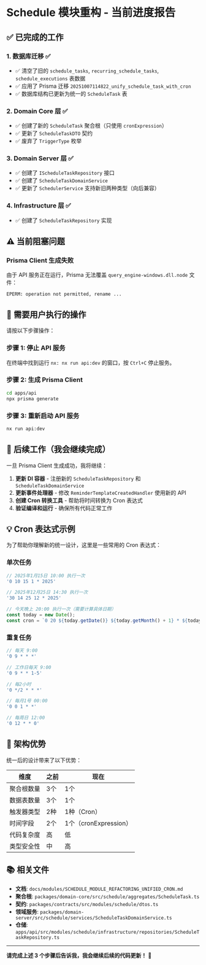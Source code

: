 # Schedule 模块重构 - 当前进度报告

## ✅ 已完成的工作

### 1. 数据库迁移 ✅
- ✅ 清空了旧的 `schedule_tasks`, `recurring_schedule_tasks`, `schedule_executions` 表数据
- ✅ 应用了 Prisma 迁移 `20251007114822_unify_schedule_task_with_cron`
- ✅ 数据库结构已更新为统一的 `ScheduleTask` 表

### 2. Domain Core 层 ✅
- ✅ 创建了新的 `ScheduleTask` 聚合根（只使用 `cronExpression`）
- ✅ 更新了 `ScheduleTaskDTO` 契约
- ✅ 废弃了 `TriggerType` 枚举

### 3. Domain Server 层 ✅
- ✅ 创建了 `IScheduleTaskRepository` 接口
- ✅ 创建了 `ScheduleTaskDomainService`
- ✅ 更新了 `SchedulerService` 支持新旧两种类型（向后兼容）

### 4. Infrastructure 层 ✅
- ✅ 创建了 `ScheduleTaskRepository` 实现

## ⚠️ 当前阻塞问题

### Prisma Client 生成失败

由于 API 服务正在运行，Prisma 无法覆盖 `query_engine-windows.dll.node` 文件：

```
EPERM: operation not permitted, rename ...
```

## 🚀 需要用户执行的操作

请按以下步骤操作：

### 步骤 1: 停止 API 服务

在终端中找到运行 `nx: nx run api:dev` 的窗口，按 `Ctrl+C` 停止服务。

### 步骤 2: 生成 Prisma Client

```bash
cd apps/api
npx prisma generate
```

### 步骤 3: 重新启动 API 服务

```bash
nx run api:dev
```

## 📝 后续工作（我会继续完成）

一旦 Prisma Client 生成成功，我将继续：

1. **更新 DI 容器** - 注册新的 `ScheduleTaskRepository` 和 `ScheduleTaskDomainService`
2. **更新事件处理器** - 修改 `ReminderTemplateCreatedHandler` 使用新的 API
3. **创建 Cron 转换工具** - 帮助将时间转换为 Cron 表达式
4. **验证编译和运行** - 确保所有代码正常工作

## 💡 Cron 表达式示例

为了帮助你理解新的统一设计，这里是一些常用的 Cron 表达式：

### 单次任务

```typescript
// 2025年1月15日 10:00 执行一次
'0 10 15 1 * 2025'

// 2025年12月25日 14:30 执行一次
'30 14 25 12 * 2025'

// 今天晚上 20:00 执行一次（需要计算具体日期）
const today = new Date();
const cron = `0 20 ${today.getDate()} ${today.getMonth() + 1} * ${today.getFullYear()}`;
```

### 重复任务

```typescript
// 每天 9:00
'0 9 * * *'

// 工作日每天 9:00
'0 9 * * 1-5'

// 每2小时
'0 */2 * * *'

// 每月1号 00:00
'0 0 1 * *'

// 每周日 12:00
'0 12 * * 0'
```

## 🎯 架构优势

统一后的设计带来了以下优势：

| 维度 | 之前 | 现在 |
|------|------|------|
| 聚合根数量 | 3个 | 1个 |
| 数据表数量 | 3个 | 1个 |
| 触发器类型 | 2种 | 1种（Cron） |
| 时间字段 | 2个 | 1个（cronExpression） |
| 代码复杂度 | 高 | 低 |
| 类型安全性 | 中 | 高 |

## 📚 相关文件

- **文档**: `docs/modules/SCHEDULE_MODULE_REFACTORING_UNIFIED_CRON.md`
- **聚合根**: `packages/domain-core/src/schedule/aggregates/ScheduleTask.ts`
- **契约**: `packages/contracts/src/modules/schedule/dtos.ts`
- **领域服务**: `packages/domain-server/src/schedule/services/ScheduleTaskDomainService.ts`
- **仓储**: `apps/api/src/modules/schedule/infrastructure/repositories/ScheduleTaskRepository.ts`

---

**请完成上述 3 个步骤后告诉我，我会继续后续的代码更新！** 🚀
